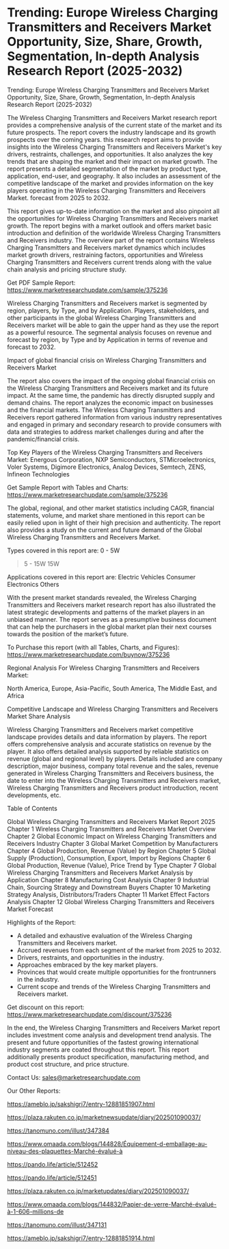 # Trending: Europe Wireless Charging Transmitters and Receivers Market Opportunity, Size, Share, Growth, Segmentation, In-depth Analysis Research Report (2025-2032)
Trending: Europe Wireless Charging Transmitters and Receivers Market Opportunity, Size, Share, Growth, Segmentation, In-depth Analysis Research Report (2025-2032)

The Wireless Charging Transmitters and Receivers Market research report provides a comprehensive analysis of the current state of the market and its future prospects. The report covers the industry landscape and its growth prospects over the coming years. this research report aims to provide insights into the Wireless Charging Transmitters and Receivers Market's key drivers, restraints, challenges, and opportunities. It also analyzes the key trends that are shaping the market and their impact on market growth. The report presents a detailed segmentation of the market by product type, application, end-user, and geography. It also includes an assessment of the competitive landscape of the market and provides information on the key players operating in the Wireless Charging Transmitters and Receivers Market. forecast from 2025 to 2032.

This report gives up-to-date information on the market and also pinpoint all the opportunities for Wireless Charging Transmitters and Receivers market growth. The report begins with a market outlook and offers market basic introduction and definition of the worldwide Wireless Charging Transmitters and Receivers industry. The overview part of the report contains Wireless Charging Transmitters and Receivers market dynamics which includes market growth drivers, restraining factors, opportunities and Wireless Charging Transmitters and Receivers current trends along with the value chain analysis and pricing structure study.

Get PDF Sample Report: https://www.marketresearchupdate.com/sample/375236

Wireless Charging Transmitters and Receivers market is segmented by region, players, by Type, and by Application. Players, stakeholders, and other participants in the global Wireless Charging Transmitters and Receivers market will be able to gain the upper hand as they use the report as a powerful resource. The segmental analysis focuses on revenue and forecast by region, by Type and by Application in terms of revenue and forecast to 2032.

Impact of global financial crisis on Wireless Charging Transmitters and Receivers Market

The report also covers the impact of the ongoing global financial crisis on the Wireless Charging Transmitters and Receivers market and its future impact. At the same time, the pandemic has directly disrupted supply and demand chains. The report analyzes the economic impact on businesses and the financial markets. The Wireless Charging Transmitters and Receivers report gathered information from various industry representatives and engaged in primary and secondary research to provide consumers with data and strategies to address market challenges during and after the pandemic/financial crisis.

Top Key Players of the Wireless Charging Transmitters and Receivers Market:
Energous Corporation, NXP Semiconductors, STMicroelectronics, Voler Systems, Digimore Electronics, Analog Devices, Semtech, ZENS, Infineon Technologies


Get Sample Report with Tables and Charts: https://www.marketresearchupdate.com/sample/375236

The global, regional, and other market statistics including CAGR, financial statements, volume, and market share mentioned in this report can be easily relied upon in light of their high precision and authenticity. The report also provides a study on the current and future demand of the Global Wireless Charging Transmitters and Receivers Market.

Types covered in this report are:
0 - 5W
>5 - 15W
>15W


Applications covered in this report are:
Electric Vehicles
Consumer Electronics
Others


With the present market standards revealed, the Wireless Charging Transmitters and Receivers market research report has also illustrated the latest strategic developments and patterns of the market players in an unbiased manner. The report serves as a presumptive business document that can help the purchasers in the global market plan their next courses towards the position of the market’s future.

To Purchase this report (with all Tables, Charts, and Figures): https://www.marketresearchupdate.com/buynow/375236

Regional Analysis For Wireless Charging Transmitters and Receivers Market:

North America, Europe, Asia-Pacific, South America, The Middle East, and Africa

Competitive Landscape and Wireless Charging Transmitters and Receivers Market Share Analysis

Wireless Charging Transmitters and Receivers market competitive landscape provides details and data information by players. The report offers comprehensive analysis and accurate statistics on revenue by the player. It also offers detailed analysis supported by reliable statistics on revenue (global and regional level) by players. Details included are company description, major business, company total revenue and the sales, revenue generated in Wireless Charging Transmitters and Receivers business, the date to enter into the Wireless Charging Transmitters and Receivers market, Wireless Charging Transmitters and Receivers product introduction, recent developments, etc.

Table of Contents

Global Wireless Charging Transmitters and Receivers Market Report 2025
Chapter 1 Wireless Charging Transmitters and Receivers Market Overview
Chapter 2 Global Economic Impact on Wireless Charging Transmitters and Receivers Industry
Chapter 3 Global Market Competition by Manufacturers
Chapter 4 Global Production, Revenue (Value) by Region
Chapter 5 Global Supply (Production), Consumption, Export, Import by Regions
Chapter 6 Global Production, Revenue (Value), Price Trend by Type
Chapter 7 Global Wireless Charging Transmitters and Receivers Market Analysis by Application
Chapter 8 Manufacturing Cost Analysis
Chapter 9 Industrial Chain, Sourcing Strategy and Downstream Buyers
Chapter 10 Marketing Strategy Analysis, Distributors/Traders
Chapter 11 Market Effect Factors Analysis
Chapter 12 Global Wireless Charging Transmitters and Receivers Market Forecast

Highlights of the Report:

- A detailed and exhaustive evaluation of the Wireless Charging Transmitters and Receivers market.
- Accrued revenues from each segment of the market from 2025 to 2032.
- Drivers, restraints, and opportunities in the industry.
- Approaches embraced by the key market players.
- Provinces that would create multiple opportunities for the frontrunners in the industry.
- Current scope and trends of the Wireless Charging Transmitters and Receivers market.

Get discount on this report: https://www.marketresearchupdate.com/discount/375236

In the end, the Wireless Charging Transmitters and Receivers Market report includes investment come analysis and development trend analysis. The present and future opportunities of the fastest growing international industry segments are coated throughout this report. This report additionally presents product specification, manufacturing method, and product cost structure, and price structure.

Contact Us:
sales@marketresearchupdate.com

Our Other Reports:

https://ameblo.jp/sakshigri7/entry-12881851907.html

https://plaza.rakuten.co.jp/marketnewsupdate/diary/202501090037/

https://tanomuno.com/illust/347384

https://www.omaada.com/blogs/144828/Équipement-d-emballage-au-niveau-des-plaquettes-Marché-évalué-à

https://pando.life/article/512452

https://pando.life/article/512451

https://plaza.rakuten.co.jp/marketupdates/diary/202501090037/

https://www.omaada.com/blogs/144832/Papier-de-verre-Marché-évalué-à-1-606-millions-de

https://tanomuno.com/illust/347131

https://ameblo.jp/sakshigri7/entry-12881851914.html
